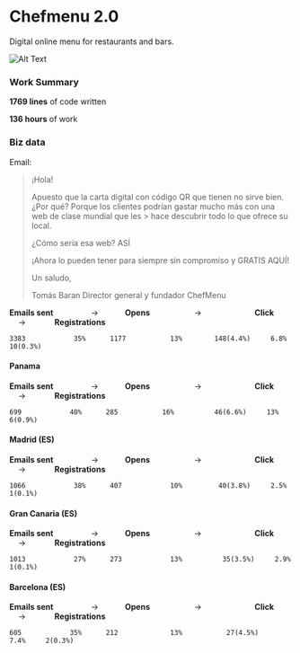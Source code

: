 # Chefmenu 2.0

Digital online menu for restaurants and bars.

![Alt Text](screenshots/1.gif)

### Work Summary

**1769 lines** of code written

**136 hours** of work

### Biz data

Email:

> ¡Hola!
> 
> Apuesto que la carta digital con código QR que tienen no sirve bien. ¿Por qué? Porque los clientes podrían gastar mucho más con una web de clase mundial que les > hace descubrir todo lo que ofrece su local.
> 
> ¿Cómo sería esa web? ASÍ
> 
> ¡Ahora lo pueden tener para siempre sin compromiso y GRATIS AQUÍ!
> 
> Un saludo,
> 
> Tomás Baran
> Director general y fundador
> ChefMenu

**Emails sent** &nbsp; &nbsp; &nbsp; &nbsp; &nbsp; &nbsp; &nbsp; &nbsp; ->&nbsp; &nbsp; &nbsp; &nbsp; &nbsp; &nbsp; **Opens** &nbsp; &nbsp; &nbsp; &nbsp; &nbsp; &nbsp; &nbsp; &nbsp; &nbsp; &nbsp;-> &nbsp; &nbsp; &nbsp; &nbsp; &nbsp;&nbsp; &nbsp; &nbsp; &nbsp; &nbsp; &nbsp; &nbsp; **Click** &nbsp; &nbsp; &nbsp; &nbsp; &nbsp; &nbsp; -> &nbsp; &nbsp; &nbsp; &nbsp; &nbsp; &nbsp; **Registrations**

    3383            35%      1177           13%        148(4.4%)     6.8%     10(0.3%)      

#### Panama

**Emails sent** &nbsp; &nbsp; &nbsp; &nbsp; &nbsp; &nbsp; &nbsp; &nbsp; ->&nbsp; &nbsp; &nbsp; &nbsp; &nbsp; &nbsp; **Opens** &nbsp; &nbsp; &nbsp; &nbsp; &nbsp; &nbsp; &nbsp; &nbsp; &nbsp; &nbsp;-> &nbsp; &nbsp; &nbsp; &nbsp; &nbsp;&nbsp; &nbsp; &nbsp; &nbsp; &nbsp; &nbsp; &nbsp; **Click** &nbsp; &nbsp; &nbsp; &nbsp; &nbsp; &nbsp; -> &nbsp; &nbsp; &nbsp; &nbsp; &nbsp; &nbsp; **Registrations**

    699            40%      285           16%          46(6.6%)     13%     6(0.9%)  
    
#### Madrid (ES)

**Emails sent** &nbsp; &nbsp; &nbsp; &nbsp; &nbsp; &nbsp; &nbsp; &nbsp; ->&nbsp; &nbsp; &nbsp; &nbsp; &nbsp; &nbsp; **Opens** &nbsp; &nbsp; &nbsp; &nbsp; &nbsp; &nbsp; &nbsp; &nbsp; &nbsp; &nbsp;-> &nbsp; &nbsp; &nbsp; &nbsp; &nbsp;&nbsp; &nbsp; &nbsp; &nbsp; &nbsp; &nbsp; &nbsp; **Click** &nbsp; &nbsp; &nbsp; &nbsp; &nbsp; &nbsp; -> &nbsp; &nbsp; &nbsp; &nbsp; &nbsp; &nbsp; **Registrations**

    1066            38%      407            10%         40(3.8%)     2.5%     1(0.1%)  
    
#### Gran Canaria (ES)

**Emails sent** &nbsp; &nbsp; &nbsp; &nbsp; &nbsp; &nbsp; &nbsp; &nbsp; ->&nbsp; &nbsp; &nbsp; &nbsp; &nbsp; &nbsp; **Opens** &nbsp; &nbsp; &nbsp; &nbsp; &nbsp; &nbsp; &nbsp; &nbsp; &nbsp; &nbsp;-> &nbsp; &nbsp; &nbsp; &nbsp; &nbsp;&nbsp; &nbsp; &nbsp; &nbsp; &nbsp; &nbsp; &nbsp; **Click** &nbsp; &nbsp; &nbsp; &nbsp; &nbsp; &nbsp; -> &nbsp; &nbsp; &nbsp; &nbsp; &nbsp; &nbsp; **Registrations**

    1013            27%      273            13%          35(3.5%)     2.9%     1(0.1%)  
    
#### Barcelona (ES)

**Emails sent** &nbsp; &nbsp; &nbsp; &nbsp; &nbsp; &nbsp; &nbsp; &nbsp; ->&nbsp; &nbsp; &nbsp; &nbsp; &nbsp; &nbsp; **Opens** &nbsp; &nbsp; &nbsp; &nbsp; &nbsp; &nbsp; &nbsp; &nbsp; &nbsp; &nbsp;-> &nbsp; &nbsp; &nbsp; &nbsp; &nbsp;&nbsp; &nbsp; &nbsp; &nbsp; &nbsp; &nbsp; &nbsp; **Click** &nbsp; &nbsp; &nbsp; &nbsp; &nbsp; &nbsp; -> &nbsp; &nbsp; &nbsp; &nbsp; &nbsp; &nbsp; **Registrations**

    605            35%      212             13%           27(4.5%)     7.4%     2(0.3%)  
